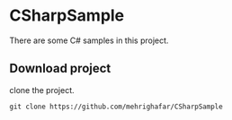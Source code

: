 # CSharpSample
There are some C# samples in this project.


## Download project
clone the project.

```shell script
git clone https://github.com/mehrighafar/CSharpSample
```
